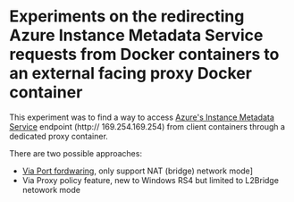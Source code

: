 # Experiments on the redirecting Azure Instance Metadata Service requests from Docker containers to an external facing proxy Docker container  

   This experiment was to find a way to access [Azure's Instance Metadata Service](https://docs.microsoft.com/en-us/azure/virtual-machines/windows/instance-metadata-service) endpoint (http:// 169.254.169.254) from client containers through a dedicated proxy container. 
   
   
   There are two possible approaches:
   
   - [Via Port fordwaring](https://github.com/soccerGB/MSIExperiment/tree/master/PortForwardingNat), only support NAT (bridge) network mode] 
   - Via Proxy policy feature, new to Windows RS4 but limited to L2Bridge netowork mode
   
